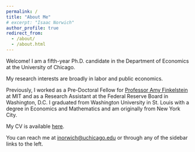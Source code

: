 ```yaml
---
permalink: /
title: "About Me"
# excerpt: "Isaac Norwich"
author_profile: true
redirect_from: 
  - /about/
  - /about.html
---
```


Welcome! I am a fifth-year Ph.D. candidate in the Department of Economics at the University of Chicago. 

My research interests are broadly in labor and public economics.

Previously, I worked as a Pre-Doctoral Fellow for [Professor Amy Finkelstein](https://economics.mit.edu/people/faculty/amy-finkelstein) at MIT and as a Research Assistant at the Federal Reserve Board in Washington, D.C. I graduated from Washington University in St. Louis with a degree in Economics and Mathematics and am originally from New York City.

My CV is available [here](/files/pdf/Norwich_CV.pdf).

You can reach me at [inorwich@uchicago.edu](mailto:inorwich@uchicago.edu) or through any of the sidebar links to the left.